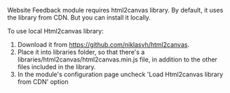 Website Feedback module requires html2canvas library. By default, it uses the library from CDN. But you can install it locally.

To use local Html2canvas library:

1. Download it from https://github.com/niklasvh/html2canvas.
2. Place it into libraries folder, so that there's a
   libraries/html2canvas/html2canvas.min.js file, in addition to the other
   files included in the library.
3. In the module's configuration page uncheck 'Load Html2canvas library from CDN' option
